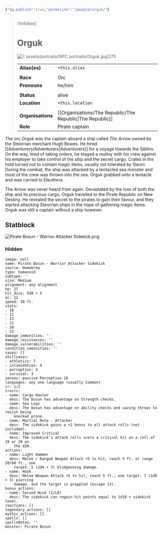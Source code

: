 ```yaml
---
{"dg-publish":true,"permalink":"/people/orguk/"}
---
```


> [!infobox] 
> 
> # Orguk
> ![Ξ assets/portraits/NPC portraits/Orguk.jpg|275](/img/user/%CE%9E%20assets/portraits/NPC%20portraits/Orguk.jpg)
> 
> | | |
> | --- | --- |
> | **Alias(es)** | `=this.alias` |
> | | | 
> | **Race** | Orc |
> | **Pronouns** | he/him |
> | | | 
> | **Status** | alive | 
> | **Location** | `=this.location` |
> | | | 
> | **Organisations** | [[Organisations/The Republic/The Republic\|The Republic]] |
> | **Role** | Pirate captain |

The orc Orguk was the captain aboard a ship called *The Arrow* owned by the Steorrian merchant Hugh Bowes. He hired [[Adventurers/Adventurers\|Adventurers]] for a voyage towards the Siblíns. On the way, tired of taking orders, he staged a mutiny with his crew against his employer to take control of the ship and the secret cargo. Crates in the hold turned out to contain magic items, usually not tolerated by Steorr. During the combat, the ship was attacked by a tentacled sea monster and most of the crew was thrown into the sea. Orguk grabbed onto a tentacle and was carried to Eleuthera. 

The *Arrow* was never heard from again. Devastated by the loss of both the ship and its precious cargo, Orguk travelled to the Pirate Republic on New Destiny. He revealed the secret to the pirates to gain their favour, and they started attacking Steorrian ships in the hope of gathering magic items. Orguk was still a captain without a ship however.

## Statblock

![Pirate Bosun - Warrior Attacker Sidekick.png](/img/user/%CE%9E%20assets/statblocks/Pirate%20Bosun%20-%20Warrior%20Attacker%20Sidekick.png)

### Hidden

```statblock 
image: null  
name: Pirate Bosun - Warrior Attacker Sidekick  
source: Homebrew  
type: humanoid  
subtype: ''  
size: Medium  
alignment: any alignment  
hp: 27  
hit_dice: 5d8 + 5  
ac: 12  
speed: 30 ft.  
stats:  
- 18  
- 11  
- 13  
- 11  
- 10  
- 13  
damage_immunities: ''  
damage_resistances: ''  
damage_vulnerabilities: ''  
condition_immunities: ''  
saves: []  
skillsaves:  
- athletics: 7  
- intimidation: 4  
- perception: 3  
- survival: 3  
senses: passive Perception 10  
languages: any one language (usually Common)  
cr: 1/2  
traits:  
- name: Cargo Hauler  
  desc: The bosun has advantage on Strength checks.  
- name: Sea Legs  
  desc: The bosun has advantage on ability checks and saving throws to resist being  
    knocked prone.  
- name: Martial Role - Attacker  
  desc: The sidekick gains a +2 bonus to all attack rolls (not included).  
- name: Improved Critical  
  desc: The sidekick's attack rolls score a critical hit on a roll of 19 or 20 on  
    the d20.  
actions:  
- name: Light Hammer  
  desc: Melee / Ranged Weapon Attack +5 to hit, reach 5 ft. or range 20/60 ft., one  
    target. 5 (1d4 + 3) bludgeoning damage.  
- name: Hook  
  desc: Melee Weapon Attack +5 to hit, reach 5 ft., one target. 7 (1d8 + 3) piercing  
    damage, and the target is grappled (escape 13).  
bonus_actions:  
- name: Second Wind (1/LR)  
  desc: The sidekick can regain hit points equal to 1d10 + sidekick level.  
reactions: []  
legendary_actions: []  
mythic_actions: []  
spells: []  
spellsNotes: ''  
monster: Pirate Bosun
```
#